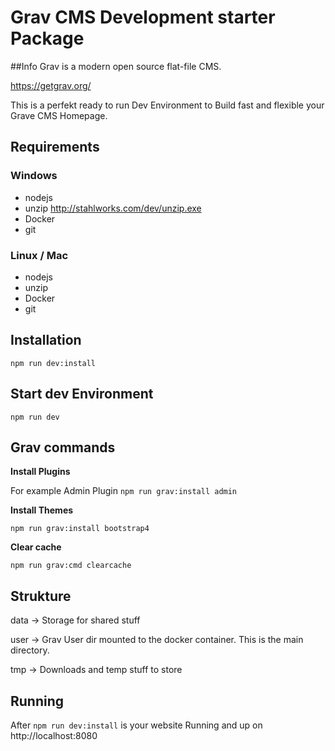 # Grav CMS Development starter Package

##Info
Grav is a modern open source flat-file CMS.

https://getgrav.org/


This is a perfekt ready to run Dev Environment to Build fast and flexible your Grave CMS Homepage.

## Requirements

### Windows
- nodejs
- unzip http://stahlworks.com/dev/unzip.exe
- Docker
- git

### Linux / Mac
- nodejs
- unzip 
- Docker
- git


## Installation

`npm run dev:install`

## Start dev Environment

`npm run dev`

## Grav commands

**Install Plugins**

For example Admin Plugin
`npm run grav:install admin`

**Install Themes**

`npm run grav:install bootstrap4`

**Clear cache**

`npm run grav:cmd clearcache`

## Strukture

data -> Storage for shared stuff 

user -> Grav User dir mounted to the docker container. This is the main directory.

tmp -> Downloads and temp stuff to store

## Running

After `npm run dev:install` is your website Running and up on http://localhost:8080